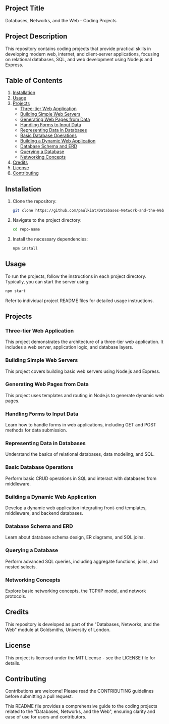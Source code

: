 ## Project Title
Databases, Networks, and the Web - Coding Projects

## Project Description
This repository contains coding projects that provide practical skills in developing modern web, internet, and client-server applications, focusing on relational databases, SQL, and web development using Node.js and Express.

## Table of Contents
1. [Installation](#installation)
2. [Usage](#usage)
3. [Projects](#projects)
    - [Three-tier Web Application](#three-tier-web-application)
    - [Building Simple Web Servers](#building-simple-web-servers)
    - [Generating Web Pages from Data](#generating-web-pages-from-data)
    - [Handling Forms to Input Data](#handling-forms-to-input-data)
    - [Representing Data in Databases](#representing-data-in-databases)
    - [Basic Database Operations](#basic-database-operations)
    - [Building a Dynamic Web Application](#building-a-dynamic-web-application)
    - [Database Schema and ERD](#database-schema-and-erd)
    - [Querying a Database](#querying-a-database)
    - [Networking Concepts](#networking-concepts)
4. [Credits](#credits)
5. [License](#license)
6. [Contributing](#contributing)

## Installation
1. Clone the repository:
    ```bash
    git clone https://github.com/paulkiat/Databases-Network-and-the-Web.git
    ```
2. Navigate to the project directory:
    ```bash
    cd repo-name
    ```
3. Install the necessary dependencies:
    ```bash
    npm install
    ```

## Usage
To run the projects, follow the instructions in each project directory. Typically, you can start the server using:
```bash
npm start
```

Refer to individual project README files for detailed usage instructions.

## Projects
### Three-tier Web Application
This project demonstrates the architecture of a three-tier web application. It includes a web server, application logic, and database layers.

### Building Simple Web Servers
This project covers building basic web servers using Node.js and Express.

### Generating Web Pages from Data
This project uses templates and routing in Node.js to generate dynamic web pages.

### Handling Forms to Input Data
Learn how to handle forms in web applications, including GET and POST methods for data submission.

### Representing Data in Databases
Understand the basics of relational databases, data modeling, and SQL.

### Basic Database Operations
Perform basic CRUD operations in SQL and interact with databases from middleware.

### Building a Dynamic Web Application
Develop a dynamic web application integrating front-end templates, middleware, and backend databases.

### Database Schema and ERD
Learn about database schema design, ER diagrams, and SQL joins.

### Querying a Database
Perform advanced SQL queries, including aggregate functions, joins, and nested selects.

### Networking Concepts
Explore basic networking concepts, the TCP/IP model, and network protocols.

## Credits
This repository is developed as part of the "Databases, Networks, and the Web" module at Goldsmiths, University of London.

## License
This project is licensed under the MIT License - see the LICENSE file for details.

## Contributing
Contributions are welcome! Please read the CONTRIBUTING guidelines before submitting a pull request.


This README file provides a comprehensive guide to the coding projects related to the "Databases, Networks, and the Web", ensuring clarity and ease of use for users and contributors.
